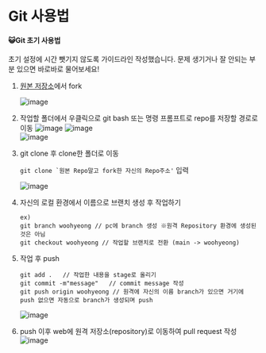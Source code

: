 # Git 사용법

#### :smiley_cat:Git 초기 사용법
초기 설정에 시간 뺏기지 않도록 가이드라인 작성했습니다. 문제 생기거나 잘 안되는 부분 있으면 바로바로 물어보세요!

1. [원본 저장소](https://github.com/wxxhyeong/Cross_FIT)에서 fork
   
   ![image](https://github.com/wxxhyeong/kb-study/assets/78301292/68a993ed-db01-4e58-9e10-4f6eeda95245)


3. 작업할 폴더에서 우클릭으로 git bash 또는 명령 프롬프트로 repo를 저장할 경로로 이동
   ![image](https://github.com/user-attachments/assets/d7d1f514-ced8-4bde-a2be-2f1ae1ddfdc1)
      ![image](https://github.com/user-attachments/assets/ff7396f5-6a6e-4dad-b644-1e1298bf0544)<br>
   ![image](https://github.com/user-attachments/assets/43c022ec-db06-45f0-a4fc-a333edffaf99)
  
5. git clone 후 clone한 폴더로 이동
   
   ```git clone `원본 Repo말고 fork한 자신의 Repo주소'``` 입력
   
   ![image](https://github.com/user-attachments/assets/96d13bb9-489a-448b-850e-dcc8055eab3d)


7. 자신의 로컬 환경에서 이름으로 브랜치 생성 후 작업하기

   ```
   ex)
   git branch woohyeong // pc에 branch 생성 ※원격 Repository 환경에 생성된 것은 아님
   git checkout woohyeong // 작업할 브랜치로 전환 (main -> woohyeong)
   ```

8. 작업 후 push

   ```
   git add .   // 작업한 내용을 stage로 올리기
   git commit -m"message"   // commit message 작성
   git push origin woohyeong // 원격에 자신의 이름 branch가 있으면 거기에 push 없으면 자동으로 branch가 생성되며 push
   ```
   ![image](https://github.com/wxxhyeong/kb-study/assets/78301292/6403b0f7-3690-425e-af89-a01eb78843ab)

9. push 이후 web에 원격 저장소(repository)로 이동하여 pull request 작성
   ![image](https://github.com/wxxhyeong/kb-study/assets/78301292/1483839a-743f-4970-9098-2d962421d6d0)
